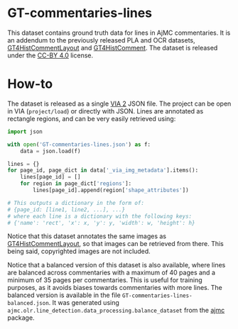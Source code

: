 # GT-commentaries-lines

This dataset contains ground truth data for lines in AjMC commentaries. It is an addendum to the previously released PLA and OCR datasets, [GT4HistCommentLayout](https://github.com/AjaxMultiCommentary/GT-commentaries-layout) and [GT4HistComment](https://github.com/AjaxMultiCommentary/GT-commentaries-OCR). The dataset is released under the [CC-BY 4.0](https://creativecommons.org/licenses/by/4.0/) license.


# How-to

The dataset is released as a single [VIA 2](http://www.robots.ox.ac.uk/~vgg/software/via/) JSON file. The project can be open in VIA (`project/load`) or directly with JSON. Lines are annotated as rectangle regions, and can be very easily retrieved using: 

```python
import json

with open('GT-commentaries-lines.json') as f:
    data = json.load(f)

lines = {}
for page_id, page_dict in data['_via_img_metadata'].items():
    lines[page_id] = []
    for region in page_dict['regions']:
        lines[page_id].append(region['shape_attributes'])

# This outputs a dictionary in the form of: 
# {page_id: [line1, line2, ...], ...}
# where each line is a dictionary with the following keys:
# {'name': 'rect', 'x': x, 'y': y, 'width': w, 'height': h}
```

Notice that this dataset annotates the same images as [GT4HistCommentLayout](https://github.com/AjaxMultiCommentary/GT-commentaries-layout), so that images can be retrieved from there. This being said, copyrighted images are not included. 

Notice that a balanced version of this dataset is also available, where lines are balanced across commentaries with a maximum of 40 pages and a minimum of 35 pages per commentaries. This is useful for training purposes, as it avoids biases towards commentaries with more lines. The balanced version is available in the file `GT-commentaries-lines-balanced.json`. It was generated using `ajmc.olr.line_detection.data_processing.balance_dataset` from the [ajmc](https://github.com/ajaxMultiCommentary/ajmc) package. 



